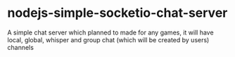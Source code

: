 # nodejs-simple-socketio-chat-server
A simple chat server which planned to made for any games, it will have local, global, whisper and group chat (which will be created by users) channels
